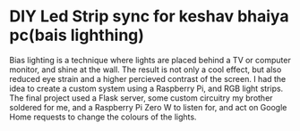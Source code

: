 # DIY Led Strip sync for keshav bhaiya pc(bais lighthing)
Bias lighting is a technique where lights are placed behind a TV or computer monitor, and shine at the wall. The result is not only a cool effect, but also reduced eye strain and a higher percieved contrast of the screen.
I had the idea to create a custom system using a Raspberry Pi, and RGB light strips. 
The final project used a Flask server, some custom circuitry my brother soldered for me, and a Raspberry Pi Zero W to listen for, and act on Google Home requests to change the colours of the lights.

